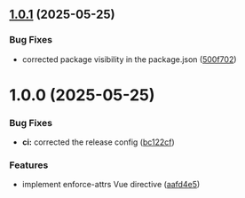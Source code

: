 ## [1.0.1](https://github.com/7f51-utilities/enforce-attrs-vue/compare/v1.0.0...v1.0.1) (2025-05-25)


### Bug Fixes

* corrected package visibility in the package.json ([500f702](https://github.com/7f51-utilities/enforce-attrs-vue/commit/500f7020f801f22e915096c1b3666b4487d44bbe))

# 1.0.0 (2025-05-25)


### Bug Fixes

* **ci:** corrected the release config ([bc122cf](https://github.com/7f51-utilities/enforce-attrs-vue/commit/bc122cfcaf5f6dcc3eb4c5c5aa0a97250b887651))


### Features

* implement enforce-attrs Vue directive ([aafd4e5](https://github.com/7f51-utilities/enforce-attrs-vue/commit/aafd4e5032d0072c0fb09b7f0d3eee3c43897f70))
